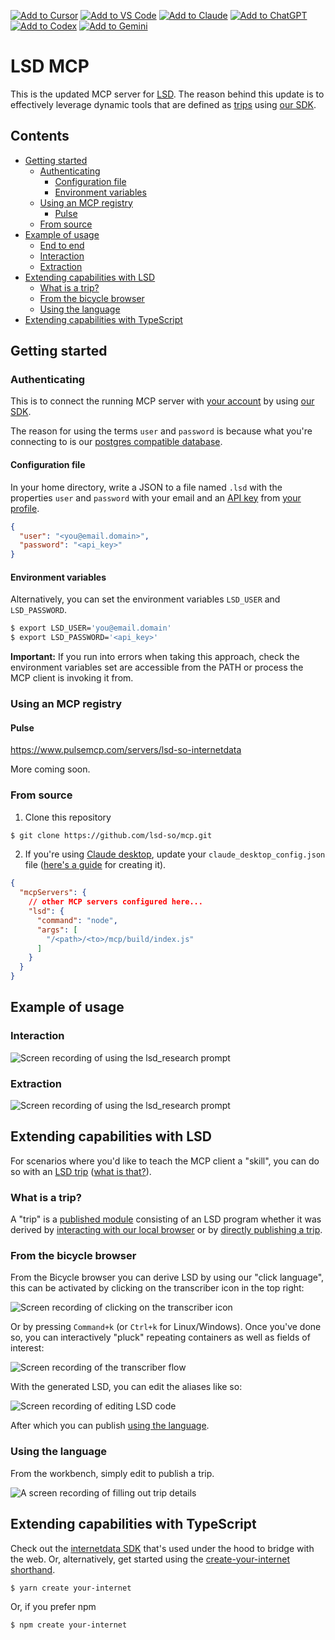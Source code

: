 [![Add to Cursor](https://fastmcp.me/badges/cursor_dark.svg)](https://fastmcp.me/MCP/Details/1150/lsd-web-data-extraction)
[![Add to VS Code](https://fastmcp.me/badges/vscode_dark.svg)](https://fastmcp.me/MCP/Details/1150/lsd-web-data-extraction)
[![Add to Claude](https://fastmcp.me/badges/claude_dark.svg)](https://fastmcp.me/MCP/Details/1150/lsd-web-data-extraction)
[![Add to ChatGPT](https://fastmcp.me/badges/chatgpt_dark.svg)](https://fastmcp.me/MCP/Details/1150/lsd-web-data-extraction)
[![Add to Codex](https://fastmcp.me/badges/codex_dark.svg)](https://fastmcp.me/MCP/Details/1150/lsd-web-data-extraction)
[![Add to Gemini](https://fastmcp.me/badges/gemini_dark.svg)](https://fastmcp.me/MCP/Details/1150/lsd-web-data-extraction)

# LSD MCP

This is the updated MCP server for [LSD](https://lsd.so). The reason behind this update is to effectively leverage dynamic tools that are defined as [trips](https://lsd.so/docs/database/language/types/keywords/according) using [our SDK](https://github.com/lsd-so/internetdata).

## Contents

* [Getting started](#getting-started)
  * [Authenticating](#authenticating)
	* [Configuration file](#configuration-file)
	* [Environment variables](#environment-variables)
  * [Using an MCP registry](#using-an-mcp-registry)
	* [Pulse](https://www.pulsemcp.com/servers/lsd-so-internetdata)
  * [From source](#from-source)
* [Example of usage](#example-of-usage)
  * [End to end](#end-to-end)
  * [Interaction](#interaction)
  * [Extraction](#extraction)
* [Extending capabilities with LSD](#extending-capabilities-with-lsd)
  * [What is a trip?](#what-is-a-trip)
  * [From the bicycle browser](#from-the-bicycle-browser)
  * [Using the language](#using-the-language)
* [Extending capabilities with TypeScript](#extending-capabilities-with-typescript)

## Getting started

### Authenticating

This is to connect the running MCP server with [your account](https://lsd.so/profile) by using [our SDK](https://github.com/lsd-so/internetdata/?tab=readme-ov-file#authenticating).

The reason for using the terms `user` and `password` is because what you're connecting to is our [postgres compatible database](https://lsd.so/docs/database/postgres/postgres-compatible).

#### Configuration file

In your home directory, write a JSON to a file named `.lsd` with the properties `user` and `password` with your email and an [API key](https://lsd.so/docs/database/connect/authenticating) from [your profile](https://lsd.so/profile).

```JSON
{
  "user": "<you@email.domain>",
  "password": "<api_key>"
}
```

#### Environment variables

Alternatively, you can set the environment variables `LSD_USER` and `LSD_PASSWORD`.

```bash
$ export LSD_USER='you@email.domain'
$ export LSD_PASSWORD='<api_key>'
```

**Important:** If you run into errors when taking this approach, check the environment variables set are accessible from the PATH or process the MCP client is invoking it from.

### Using an MCP registry

#### Pulse

https://www.pulsemcp.com/servers/lsd-so-internetdata

More coming soon.

### From source

1. Clone this repository

```bash
$ git clone https://github.com/lsd-so/mcp.git
```

2. If you're using [Claude desktop](https://claude.ai/download), update your `claude_desktop_config.json` file ([here's a guide](https://modelcontextprotocol.io/quickstart/user#2-add-the-filesystem-mcp-server) for creating it).

```JSON
{
  "mcpServers": {
    // other MCP servers configured here...
    "lsd": {
      "command": "node",
      "args": [
	    "/<path>/<to>/mcp/build/index.js"
      ]
    }
  }
}
```

## Example of usage

### Interaction

![Screen recording of using the `lsd_research` prompt](media/lsd_research_interaction.gif)

### Extraction

![Screen recording of using the `lsd_research` prompt](media/lsd_research_claude.gif)

## Extending capabilities with LSD

For scenarios where you'd like to teach the MCP client a "skill", you can do so with an [LSD trip](https://lsd.so/docs/database/trips) ([what is that?](#what-is-a-trip)).

### What is a trip?

A "trip" is a [published module](https://docs.npmjs.com/about-npm) consisting of an LSD program whether it was derived by [interacting with our local browser](#from-the-bicycle-browser) or by [directly publishing a trip](#directly-publishing-a-trip).

### From the bicycle browser

From the Bicycle browser you can derive LSD by using our "click language", this can be activated by clicking on the transcriber icon in the top right:

![Screen recording of clicking on the transcriber icon](media/transcriber_activate.gif)

Or by pressing `Command+k` (or `Ctrl+k` for Linux/Windows). Once you've done so, you can interactively "pluck" repeating containers as well as fields of interest:

![Screen recording of the transcriber flow](media/transcriber.gif)

With the generated LSD, you can edit the aliases like so:

![Screen recording of editing LSD code](media/aliasing.gif)

After which you can publish [using the language](#using-the-language).

### Using the language

From the workbench, simply edit to publish a trip.

![A screen recording of filling out trip details](media/save_to_trip.gif)

## Extending capabilities with TypeScript

Check out the [internetdata SDK](https://github.com/lsd-so/internetdata) that's used under the hood to bridge with the web. Or, alternatively, get started using the [create-your-internet shorthand](https://github.com/lsd-so/create-your-internet).

```bash
$ yarn create your-internet
```

Or, if you prefer npm

```bash
$ npm create your-internet
```
